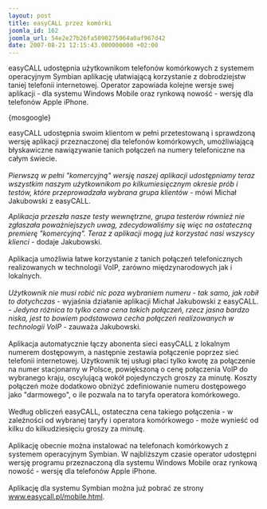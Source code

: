 ```yaml
---
layout: post
title: easyCALL przez komórki
joomla_id: 162
joomla_url: 54e2e27b26fa5090275064a0af967d42
date: 2007-08-21 12:15:43.000000000 +02:00
---
```

<p>easyCALL udostępnia użytkownikom telefon&oacute;w kom&oacute;rkowych z systemem operacyjnym Symbian aplikację ułatwiającą korzystanie z dobrodziejstw taniej telefonii internetowej. Operator zapowiada kolejne wersje swej aplikacji - dla systemu Windows Mobile oraz rynkową nowość - wersję dla telefon&oacute;w Apple iPhone.</p><p>{mosgoogle}</p><p>easyCALL udostępnia swoim klientom w pełni przetestowaną i sprawdzoną wersję aplikacji przeznaczonej dla telefon&oacute;w kom&oacute;rkowych, umożliwiającą błyskawiczne nawiązywanie tanich połączeń na numery telefoniczne na całym świecie. <br /><br /><em>Pierwszą w pełni &quot;komercyjną&quot; wersję naszej aplikacji udostępniamy teraz wszystkim naszym użytkownikom po kilkumiesięcznym okresie pr&oacute;b i test&oacute;w, kt&oacute;re przeprowadzała wybrana grupa klient&oacute;w</em> - m&oacute;wi Michał Jakubowski z easyCALL.</p><p><em>Aplikacja przeszła nasze testy wewnętrzne, grupa tester&oacute;w r&oacute;wnież nie zgłaszała poważniejszych uwag, zdecydowaliśmy się więc na ostateczną premierę &quot;komercyjną&quot;. Teraz z aplikacji mogą już korzystać nasi wszyscy klienci</em> - dodaje Jakubowski.<br /><br />Aplikacja umożliwia łatwe korzystanie z tanich połączeń telefonicznych realizowanych w technologii VoIP, zar&oacute;wno międzynarodowych jak i lokalnych. <br /><br /><em>Użytkownik nie musi robić nic poza wybraniem numeru - tak samo, jak robił to dotychczas</em> - wyjaśnia działanie aplikacji Michał Jakubowski z easyCALL. - <em>Jedyna r&oacute;żnica to tylko cena cena takich połączeń, rzecz jasna bardzo niska, jest to bowiem podstawowa cecha połączeń realizowanych w technologii VoIP</em> - zauważa Jakubowski.<br /><br />Aplikacja automatycznie łączy abonenta sieci easyCALL z lokalnym numerem dostępowym, a następnie zestawia połączenie poprzez sieć telefonii internetowej. Użytkownik tej usługi płaci tylko kwotę za połączenie na numer stacjonarny w Polsce, powiększoną o cenę połączenia VoIP do wybranego kraju, oscylującą wok&oacute;ł pojedynczych groszy za minutę. Koszty połączeń może dodatkowo obniżyć zdefiniowanie numeru dostępowego jako &quot;darmowego&quot;, o ile pozwala na to taryfa operatora kom&oacute;rkowego. <br /><br />Według obliczeń easyCALL, ostateczna cena takiego połączenia - w zależności od wybranej taryfy i operatora kom&oacute;rkowego - może wynieść od kilku do kilkudziesięciu groszy za minutę. <br /><br />Aplikację obecnie można instalować na telefonach kom&oacute;rkowych z systemem operacyjnym Symbian. W najbliższym czasie operator udostępni wersję programu przeznaczoną dla systemu Windows Mobile oraz rynkową nowość - wersję dla telefon&oacute;w Apple iPhone. <br /><br />Aplikację dla systemu Symbian można już pobrać ze strony <a href="http://www.easycall.pl/mobile.html" target="_blank">www.easycall.pl/mobile.html</a>.</p>

